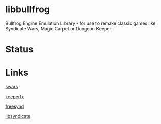 # libbullfrog

Bullfrog Engine Emulation Library - for use to remake classic games like Syndicate Wars, Magic Carpet or Dungeon Keeper.

# Status


# Links

[swars](http://github.com/swfans/swars)

[keeperfx](http://github.com/dkfans/keeperfx)

[freesynd](https://freesynd.sourceforge.io/)

[libsyndicate](http://icculus.org/libsyndicate/libsyndicate.html)

